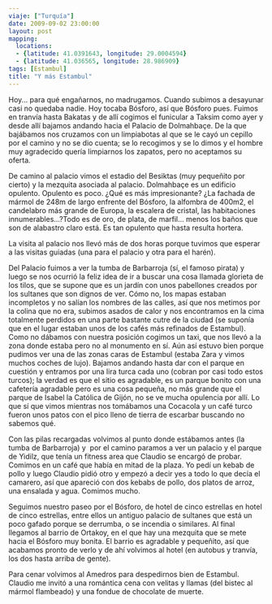 ```yaml
---
viaje: ["Turquía"]
date: 2009-09-02 23:00:00
layout: post
mapping:
  locations:
  - {latitude: 41.0391643, longitude: 29.0004594}
  - {latitude: 41.036565, longitude: 28.986909}
tags: [Estambul]
title: "Y más Estambul"
---
```

<p>Hoy... para qué engañarnos, no madrugamos. Cuando subimos a desayunar casi no quedaba nadie. Hoy tocaba Bósforo, así que Bósforo pues. Fuimos en tranvía hasta Bakatas y de allí cogimos el funicular a Taksim como ayer y desde allí bajamos andando hacia el Palacio de Dolmahbaçe. De la que bajábamos nos cruzamos con un limpiabotas al que se le cayó un cepillo por el camino y no se dio cuenta; se lo recogimos y se lo dimos y el hombre muy agradecido quería limpiarnos los zapatos, pero no aceptamos su oferta.</p>
<p>De camino al palacio vimos el estadio del Besiktas (muy pequeñito por cierto) y la mezquita asociada al palacio. Dolmahbaçe es un edificio opulento. Opulento es poco. ¿Qué es más impresionante? ¿La fachada de mármol de 248m de largo enfrente del Bósforo, la alfombra de 400m2, el candelabro más grande de Europa, la escalera de cristal, las habitaciones innumerables...?Todo es de oro, de plata, de marfil... menos los baños que son de alabastro claro está. Es tan opulento que hasta resulta hortera.</p>
<p>La visita al palacio nos llevó más de dos horas porque tuvimos que esperar a las visitas guiadas (una para el palacio y otra para el harén).</p>
<p>Del Palacio fuimos a ver la tumba de Barbarroja (sí, el famoso pirata) y luego se nos ocurrió la feliz idea de ir a buscar una cosa llamada glorieta de los tilos, que se supone que es un jardín con unos pabellones creados por los sultanes que son dignos de ver. Cómo no, los mapas estaban incompletos y no salían los nombres de las calles, así que nos metimos por la colina que no era, subimos asados de calor y nos encontramos en la cima totalmente perdidos en una parte bastante cutre de la ciudad (se suponía que en el lugar estaban unos de los cafés más refinados de Estambul). Como no dábamos con nuestra posición cogimos un taxi, que nos llevó a la zona donde estaba pero no al monumento en sí. Aún así estuvo bien porque pudimos ver una de las zonas caras de Estambul (estaba Zara y vimos muchos coches de lujo). Bajamos andando hasta dar con el parque en cuestión y entramos por una lira turca cada uno (cobran por casi todo estos turcos); la verdad es que el sitio es agradable, es un parque bonito con una cafetería agradable pero es una cosa pequeña, no más grande que el parque de Isabel la Católica de Gijón, no se ve mucha opulencia por allí. Lo que sí que vimos mientras nos tomábamos una Cocacola y un café turco fueron unos patos con el pico lleno de tierra de escarbar buscando no sabemos qué.</p>
<p>Con las pilas recargadas volvimos al punto donde estábamos antes (la tumba de Barbarroja) y  por el camino paramos a ver un palacio y el parque de Yidilz, que tenía un fitness area que Claudio se encargó de probar. Comimos en un café que había en mitad de la plaza. Yo pedí un kebab de pollo y luego Claudio pidió otro y empezó a decir yes a todo lo que decía el camarero, así que apareció con dos kebabs de pollo, dos platos de arroz, una ensalada y agua. Comimos mucho.</p>
<p>Seguimos nuestro paseo por el Bósforo, de hotel de cinco estrellas en hotel de cinco estrellas, entre ellos un antiguo palacio de sultanes que está un poco gafado porque se derrumba, o se incendia o similares. Al final llegamos al barrio de Ortakoy, en el que hay una mezquita que se mete hacia el Bósforo muy bonita. El barrio es agradable y pequeñito, así que acabamos pronto de verlo y de ahí volvimos al hotel (en autobus y tranvía, los dos hasta arriba de gente).</p>
<p>Para cenar volvimos al Amedros para despedirnos bien de Estambul. Claudio me invitó a una romántica cena con velitas y llamas (del bistec al mármol flambeado) y una fondue de chocolate de muerte.</p>
